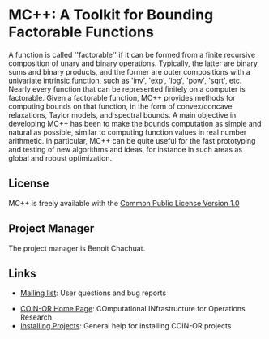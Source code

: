 # MC++: A Toolkit for Bounding Factorable Functions

A function is called ''factorable'' if it can be formed from a finite recursive composition of unary and binary operations.
Typically, the latter are binary sums and binary products, and the former are outer compositions with a univariate intrinsic function, such as 'inv', 'exp', 'log', 'pow', 'sqrt', etc.
Nearly every function that can be represented finitely on a computer is factorable.
Given a factorable function, MC++ provides methods for computing bounds on that function, in the form of convex/concave relaxations, Taylor models, and spectral bounds.
A main objective in developing MC++ has been to make the bounds computation as simple and natural as possible, similar to computing function values in real number arithmetic.
In particular, MC++ can be quite useful for the fast prototyping and testing of new algorithms and ideas, for instance in such areas as global and robust optimization.

## License

MC++ is freely available with the [Common Public License Version 1.0](http://www.opensource.org/licenses/cpl1.0.php)

<!--broken link:

## Install

Download [MC++ latest version](https://workspace.imperial.ac.uk/people/Public/chemicalengineering/b.chachuat/Codes/MC++_1.0_distrib_24-07-2013.tgz).
Uncompress the archive, then follow the instructions in the INSTALL file.
-->

## Project Manager

The project manager is Benoit Chachuat.

## Links

* [​Mailing list](http://list.coin-or.org/mailman/listinfo/MCpp): User questions and bug reports
<!--broken link: * [Download source code tarball](https://workspace.imperial.ac.uk/people/Public/chemicalengineering/b.chachuat/Codes/MC++_1.0_distrib_24-07-2013.tgz). Doxygen developer documentation is available in the tarball. -->
*  [​COIN-OR Home Page](http://www.coin-or.org/index.html): COmputational INfrastructure for Operations Research
*  [Installing Projects](https://projects.coin-or.org/BuildTools/wiki): General help for installing COIN-OR projects
